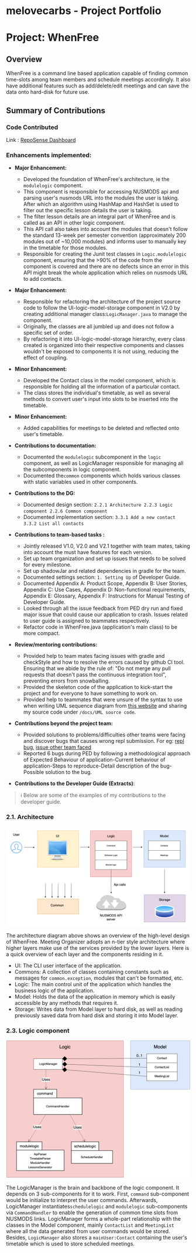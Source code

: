 <H1> melovecarbs - Project Portfolio </H1>
  
# Project: WhenFree

##  Overview

  WhenFree is a command line based application capable of finding common time-slots among team members and schedule meetings accordingly. It also have additional features such as add/delete/edit meetings and can save the data onto hard-disk for future use.

## Summary of Contributions

### Code Contributed
Link : [RepoSense Dashboard](https://nus-cs2113-ay1920s2.github.io/tp-dashboard/#=undefined&search=melovecarbs)

### Enhancements implemented:
* **Major Enhancement:**  
    * Developed the foundation of WhenFree's architecture, ie the ```modulelogic``` component. 
    * This component is responsible for accessing NUSMODS api and parsing user's nusmods URL into the modules the user is taking. After which an algorithm using HashMap and HashSet is used to filter out the specific lesson details the user is taking. 
    * The filter lesson details are an integral part of WhenFree and is called as an API in other logic component.
    * This API call also takes into account the modules that doesn't follow the standard 13-week per semester convention (approximately 200 modules out of ~10,000 modules) and informs user to manually key in the timetable for those modules. 
    * Responsible for creating the Junit test classes in ```Logic.modulelogic``` component, ensuring that the >90% of the code from the component is covered and there are no defects since an error in this API might break the whole application which relies on nusmods URL to add contacts.
* **Major Enhancement:**  
    * Responsible for refactoring the architecture of the project source code to follow the UI-logic-model-storage component in V2.0 by creating additional manager class:```LogicManager.java``` to manage the component. 
    * Originally, the classes are all jumbled up and does not follow a specific set of order. 
    * By refactoring it into UI-logic-model-storage hierarchy, every class created is organized into their respective components and classes wouldn't be exposed to components it is not using, reducing the effect of coupling.
* **Minor Enhancement:** 
    * Developed the Contact class in the model component, which is responsible for holding all the information of a particular contact. 
    * The class stores the individual's timetable, as well as several methods to convert user's input into slots to be inserted into the timetable.
* **Minor Enhancement:** 
    * Added capabilities for meetings to be deleted and reflected onto user's timetable.
* **Contributions to documentation:**
	* Documented the ```modulelogic``` subcomponent in the ```logic``` component, as well as LogicManager responsible for managing all the subcomponents in logic component.
	* Documented the```common``` components which holds various classes with static variables used in other components.
* **Contributions to the DG:**
	* Documented design section: ```2.2.1 Architecture 2.2.3 Logic component 2.2.6 Common component```
	* Documented implementation section: ```3.3.1 Add a new contact 3.3.2 List all contacts```
	
* **Contributions to team-based tasks :**
	* Jointly released V1.0, V2.0 and V2.1 together with team mates, taking into account the must have features for each version.
	* Set up team organization and set up issues that needs to be solved for every milestone.
	* Set up shadowJar and related dependencies in gradle for the team.
	* Documented settings section: ```1. Setting Up``` of Developer Guide.
	* Documented Appendix A: Product Scope, Appendix B: User Stories, Appendix C: Use Cases, Appendix D: Non-functional requirements, Appendix E: Glossary, Appendix F: Instructions for Manual Testing of Developer Guide.
    * Looked through all the issue feedback from PED dry run and fixed major issue that could cause our application to crash. Issues related to user guide is assigned to teammates respectively.
    * Refactor code in WhenFree.java (application's main class) to be more compact.
    
* **Review/mentoring contributions:**
    * Provided help to team mates facing issues with gradle and checkStyle and how to resolve the errors caused by github CI tool. Ensuring that we abide by the rule of: "Do not merge any pull requests that doesn't pass the continuous integration tool", preventing errors from snowballing.
    * Provided the skeleton code of the application to kick-start the project and for everyone to have something to work on.
    * Provided help to teammates that were unsure of the syntax to use when writing UML sequence diagram from [this website](https://sequencediagram.org/) and sharing my source code under ```/docs/UML source code```.
    
* **Contributions beyond the project team:**
    * Provided solutions to problems/difficulties other teams were facing and discover bugs that causes wrong repl submission. For eg: [repl bug](https://github.com/nus-cs2113-AY1920S2/forum/issues/6), [issue other team faced](https://github.com/nus-cs2113-AY1920S2/forum/issues/104)
    * Reported 6 bugs during PED by following a methodological approach of Expected Behaviour of application-Current behaviour of application-Steps to reproduce-Detail description of the bug-Possible solution to the bug.
    
* **Contributions to the Developer Guide (Extracts)**: 

> :information_source: Below are some of the examples of my contributions to the developer guide.

### 2.1. Architecture
![Architecture Diagram](../images/architecture.png)<br>

The architecture diagram above shows an overview of the high-level design of WhenFree. Meeting Organizer
adopts an n-tier style architecture where higher layers make use of the services provided by the lower layers.
Here is a quick overview of each layer and the components residing in it.
* UI: The CLI user interface of the application.
* Commons: A collection of classes containing constants such as messages for ```common.exception```, modules that can't be formatted, etc.
* Logic: The main control unit of the application which handles the business logic of the application.
* Model: Holds the data of the application in memory which is easily accessible by any methods that requires it.
* Storage: Writes data from Model layer to hard disk, as well as reading previously saved data from hard disk and storing it into Model layer.

### 2.3. Logic component
![Logic Component](../images/logiccomponent.png)<br>

The LogicManager is the brain and backbone of the logic component. It depends on 3 sub-components for it to work.
First, ```command``` sub-component would be initialize to interpret the user commands. 
Afterwards, LogicManager instantiates```schedulelogic``` and ```modulelogic``` sub-components via ```CommandHandler``` to enable the generation of common time slots from NUSMODS links.
LogicManager forms a whole-part relationship with the classes in the Model component, mainly ```ContactList``` and ```MeetingList``` where all the data generated from user commands would be stored. Besides, ```LogicManager``` also stores a ```mainUser:Contact``` containing the user's timetable
which is used to store scheduled meetings.
